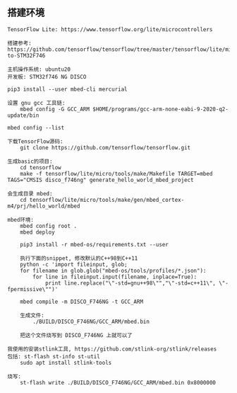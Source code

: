 ## 搭建环境

    TensorFlow Lite: https://www.tensorflow.org/lite/microcontrollers

    搭建参考: https://github.com/tensorflow/tensorflow/tree/master/tensorflow/lite/micro/examples/hello_world#deploy-to-STM32F746

    主机操作系统: ubuntu20
    开发板: STM32f746 NG DISCO

    pip3 install --user mbed-cli mercurial

    设置 gnu gcc 工具链:
        mbed config -G GCC_ARM $HOME/programs/gcc-arm-none-eabi-9-2020-q2-update/bin

    mbed config --list

    下载TensorFlow源码:
        git clone https://github.com/tensorflow/tensorflow.git

    生成basic的项目:
        cd tensorflow
        make -f tensorflow/lite/micro/tools/make/Makefile TARGET=mbed TAGS="CMSIS disco_f746ng" generate_hello_world_mbed_project

    会生成目录 mbed:
        cd tensorflow/lite/micro/tools/make/gen/mbed_cortex-m4/prj/hello_world/mbed

    mbed环境:
        mbed config root .
        mbed deploy

        pip3 install -r mbed-os/requirements.txt --user

        执行下面的snippet, 修改默认的C++98到C++11
        python -c 'import fileinput, glob;
        for filename in glob.glob("mbed-os/tools/profiles/*.json"):
            for line in fileinput.input(filename, inplace=True):
                print line.replace("\"-std=gnu++98\"","\"-std=c++11\", \"-fpermissive\"")'

        mbed compile -m DISCO_F746NG -t GCC_ARM

        生成文件:
            ./BUILD/DISCO_F746NG/GCC_ARM/mbed.bin

        把这个文件烧写到 DISCO_F746NG 上就可以了

    我使用的安装stlink工具, https://github.com/stlink-org/stlink/releases
    包括: st-flash st-info st-util
        sudo apt install stlink-tools
    
    烧写:
        st-flash write ./BUILD/DISCO_F746NG/GCC_ARM/mbed.bin 0x8000000
